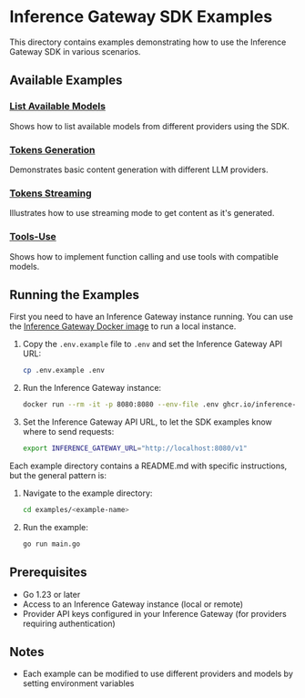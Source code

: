 # Inference Gateway SDK Examples

This directory contains examples demonstrating how to use the Inference Gateway SDK in various scenarios.

## Available Examples

### [List Available Models](models/)

Shows how to list available models from different providers using the SDK.

### [Tokens Generation](generation/)

Demonstrates basic content generation with different LLM providers.

### [Tokens Streaming](stream/)

Illustrates how to use streaming mode to get content as it's generated.

### [Tools-Use](tools/)

Shows how to implement function calling and use tools with compatible models.

## Running the Examples

First you need to have an Inference Gateway instance running. You can use the [Inference Gateway Docker image](ghcr.io/inference-gateway/inference-gateway) to run a local instance.

1. Copy the `.env.example` file to `.env` and set the Inference Gateway API URL:

    ```sh
    cp .env.example .env
    ```

2. Run the Inference Gateway instance:

    ```sh
    docker run --rm -it -p 8080:8080 --env-file .env ghcr.io/inference-gateway/inference-gateway:latest
    ```

3. Set the Inference Gateway API URL, to let the SDK examples know where to send requests:

    ```sh
    export INFERENCE_GATEWAY_URL="http://localhost:8080/v1"
    ```

Each example directory contains a README.md with specific instructions, but the general pattern is:

1. Navigate to the example directory:

    ```sh
    cd examples/<example-name>
    ```

2. Run the example:
    ```sh
    go run main.go
    ```

## Prerequisites

-   Go 1.23 or later
-   Access to an Inference Gateway instance (local or remote)
-   Provider API keys configured in your Inference Gateway (for providers requiring authentication)

## Notes

-   Each example can be modified to use different providers and models by setting environment variables

